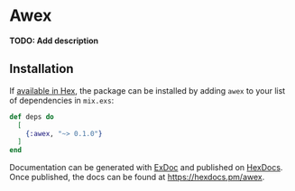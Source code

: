 # Awex

**TODO: Add description**

## Installation

If [available in Hex](https://hex.pm/docs/publish), the package can be installed
by adding `awex` to your list of dependencies in `mix.exs`:

```elixir
def deps do
  [
    {:awex, "~> 0.1.0"}
  ]
end
```

Documentation can be generated with [ExDoc](https://github.com/elixir-lang/ex_doc)
and published on [HexDocs](https://hexdocs.pm). Once published, the docs can
be found at <https://hexdocs.pm/awex>.

